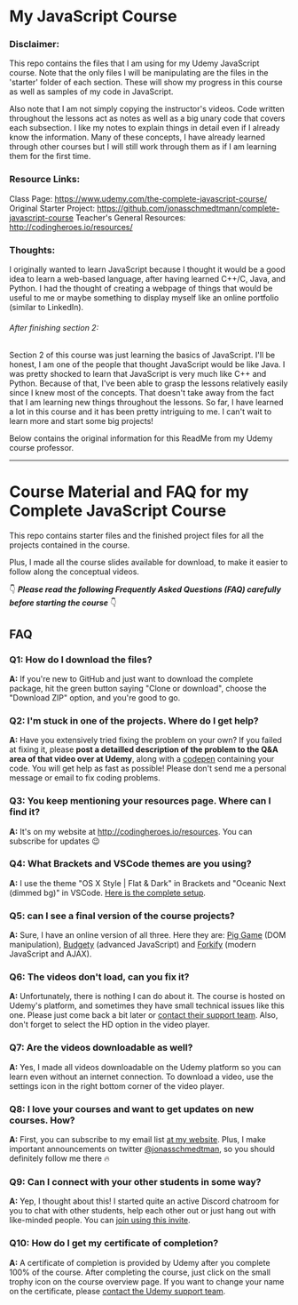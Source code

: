 # My JavaScript Course

### Disclaimer:

This repo contains the files that I am using for my Udemy JavaScript course. Note that the only files I will be manipulating are the files in the 'starter' folder of each section. These will show my progress in this course as well as samples of my code in JavaScript.

Also note that I am not simply copying the instructor's videos. Code written throughout the lessons act as notes as well as a big unary code that covers each subsection. I like my notes to explain things in detail even if I already know the information. Many of these concepts, I have already learned through other courses but I will still work through them as if I am learning them for the first time.

### Resource Links:

Class Page: https://www.udemy.com/the-complete-javascript-course/
Original Starter Project: https://github.com/jonasschmedtmann/complete-javascript-course
Teacher's General Resources: http://codingheroes.io/resources/

### Thoughts:

I originally wanted to learn JavaScript because I thought it would be a good idea to learn a web-based language, after having learned C++/C, Java, and Python. I had the thought of creating a webpage of things that would be useful to me or maybe something to display myself like an online portfolio (similar to LinkedIn).

###### After finishing section 2:

Section 2 of this course was just learning the basics of JavaScript. I'll be honest, I am one of the people that thought JavaScript would be like Java. I was pretty shocked to learn that JavaScript is very much like C++ and Python. Because of that, I've been able to grasp the lessons relatively easily since I knew most of the concepts. That doesn't take away from the fact that I am learning new things throughout the lessons. So far, I have learned a lot in this course and it has been pretty intriguing to me. I can't wait to learn more and start some big projects!





Below contains the original information for this ReadMe from my Udemy course professor.

________________________________________________________________________________________________________________________


# Course Material and FAQ for my Complete JavaScript Course

This repo contains starter files and the finished project files for all the projects contained in the course.

Plus, I made all the course slides available for download, to make it easier to follow along the conceptual videos.

👇 ***Please read the following Frequently Asked Questions (FAQ) carefully before starting the course*** 👇

## FAQ

### Q1: How do I download the files?

**A:** If you're new to GitHub and just want to download the complete package, hit the green button saying "Clone or download", choose the "Download ZIP" option, and you're good to go.

### Q2: I'm stuck in one of the projects. Where do I get help?

**A:** Have you extensively tried fixing the problem on your own? If you failed at fixing it, please **post a detailled description of the problem to the Q&A area of that video over at Udemy**, along with a [codepen](https://codepen.io/pen/) containing your code. You will get help as fast as possible! Please don't send me a personal message or email to fix coding problems.

### Q3: You keep mentioning your resources page. Where can I find it?

**A:** It's on my website at <http://codingheroes.io/resources>. You can subscribe for updates 😉

### Q4: What Brackets and VSCode themes are you using?

**A:** I use the theme "OS X Style | Flat & Dark" in Brackets and "Oceanic Next (dimmed bg)" in VSCode. [Here is the complete setup](editors-setup.md).

### Q5: can I see a final version of the course projects?

**A:** Sure, I have an online version of all three. Here they are: [Pig Game](https://piggame2.netlify.com/) (DOM manipulation), [Budgety](http://budgety2.netlify.com/) (advanced JavaScript) and [Forkify](https://forkify.netlify.com/) (modern JavaScript and AJAX).

### Q6: The videos don't load, can you fix it?

**A:** Unfortunately, there is nothing I can do about it. The course is hosted on Udemy's platform, and sometimes they have small technical issues like this one. Please just come back a bit later or [contact their support team](https://support.udemy.com/hc/en-us). Also, don't forget to select the HD option in the video player.

### Q7: Are the videos downloadable as well?

**A:** Yes, I made all videos downloadable on the Udemy platform so you can learn even without an internet connection. To download a video, use the settings icon in the right bottom corner of the video player.

### Q8: I love your courses and want to get updates on new courses. How?

**A:** First, you can subscribe to my email list [at my website](http://codingheroes.io/newsletter). Plus, I make important announcements on twitter [@jonasschmedtman](https://twitter.com/jonasschmedtman), so you should definitely follow me there 🔥

### Q9: Can I connect with your other students in some way?

**A:** Yep, I thought about this! I started quite an active Discord chatroom for you to chat with other students, help each other out or just hang out with like-minded people. You can [join using this invite](https://discord.gg/0ocsLcmnIZqxMSYD).

### Q10: How do I get my certificate of completion?

**A:** A certificate of completion is provided by Udemy after you complete 100% of the course. After completing the course, just click on the small trophy icon on the course overview page. If you want to change your name on the certificate, please [contact the Udemy support team](https://support.udemy.com/hc/en-us).
